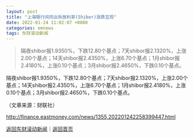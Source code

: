 ```yaml
---
layout: post
title: "上海银行间同业拆放利率(Shibor)涨跌互现"
date: 2022-01-24 11:02:07 +0800
categories: emnews
tags: 东财滚动新闻
---
```

> 隔夜shibor报1.9350%，下跌12.80个基点；7天shibor报2.1320%，上涨2.00个基点；14天shibor报2.4350%，上涨6.70个基点；1月shibor报2.4180%，上涨0.10个基点；3月shibor报2.4650%，下跌0.10个基点。

<p>隔夜shibor报1.9350%，下跌12.80个基点；7天shibor报2.1320%，上涨2.00个基点；14天shibor报2.4350%，上涨6.70个基点；1月shibor报2.4180%，上涨0.10个基点；3月shibor报2.4650%，下跌0.10个基点。</p><p class="em_media">（文章来源：财联社）</p>

<http://finance.eastmoney.com/news/1355,202201242258399447.html>

[返回东财滚动新闻](//finews.withounder.com/emnews/)｜[返回首页](//finews.withounder.com/)